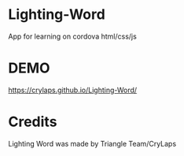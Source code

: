 # Lighting-Word
App for learning on cordova html/css/js

# DEMO
<https://crylaps.github.io/Lighting-Word/>

# Credits
Lighting Word was made by Triangle Team/CryLaps
